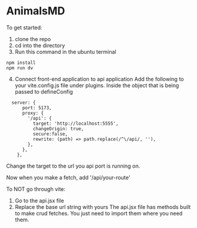 # AnimalsMD

To get started:

1. clone the repo
2. cd into the directory 
3. Run this command in the ubuntu terminal

```
npm install
npm run dv
```

4. Connect front-end application to api application
Add the following to your vite.config.js file under plugins. Inside the object that is being passed to defineConfig

```
  server: {
      port: 5173,
      proxy: {
        '/api': {
          target: 'http://localhost:5555',
          changeOrigin: true,
          secure:false,
          rewrite: (path) => path.replace(/^\/api/, ''),
        },
      },
    },
```
Change the target to the url you api port is running on. 

Now when you make a fetch, add '/api/your-route' 

To NOT go through vite:
1. Go to the api.jsx file
2. Replace the base url string with yours
The api.jsx file has methods built to make crud fetches. You just need to import them where you need them. 